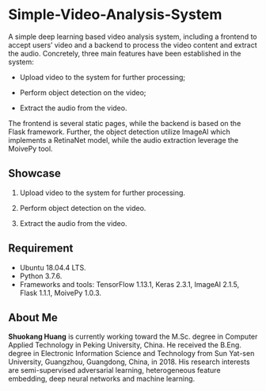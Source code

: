 # Simple-Video-Analysis-System

A simple deep learning based video analysis system, including a frontend to accept users’ video and a backend to process the video content and extract the audio. Concretely, three main features have been established in the system:

- Upload video to the system for further processing;

- Perform object detection on the video;

- Extract the audio from the video.

The frontend is several static pages, while the backend is based on the Flask framework. Further, the object detection utilize ImageAI which implements a RetinaNet model, while the audio extraction leverage the MoivePy tool.

## Showcase
1. Upload video to the system for further processing.


2. Perform object detection on the video.


3. Extract the audio from the video.

## Requirement
- Ubuntu 18.04.4 LTS.
- Python 3.7.6.
- Frameworks and tools: TensorFlow 1.13.1, Keras 2.3.1, ImageAI 2.1.5, Flask 1.1.1, MoivePy 1.0.3.

## About Me
**Shuokang Huang** is currently working toward the M.Sc. degree in Computer Applied Technology in Peking University, China. He received the B.Eng. degree in Electronic Information Science and Technology from Sun Yat-sen University, Guangzhou, Guangdong, China, in 2018. His research interests are semi-supervised adversarial learning, heterogeneous feature embedding, deep neural networks and machine learning.
